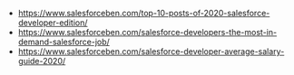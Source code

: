 

- https://www.salesforceben.com/top-10-posts-of-2020-salesforce-developer-edition/
- https://www.salesforceben.com/salesforce-developers-the-most-in-demand-salesforce-job/
- https://www.salesforceben.com/salesforce-developer-average-salary-guide-2020/
